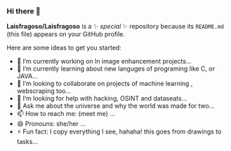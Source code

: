 ### Hi there 👋

**Laisfragoso/Laisfragoso** is a ✨ _special_ ✨ repository because its `README.md` (this file) appears on your GitHub profile.

Here are some ideas to get you started:

- 🔭 I’m currently working on In image enhancement projects...
- 🌱 I’m currently learning about new languges of programing like C, or JAVA...
- 👯 I’m looking to collaborate on projects of machine learning , webscraping too...
- 🤔 I’m looking for help with hacking, OSINT and dataseats...
- 💬 Ask me about the universe and why the world was made for two...
- 📫 How to reach me: (meet me) ...
- 😄 Pronouns: she/her ...
- ⚡ Fun fact: I copy everything I see, hahaha! this goes from drawings to tasks...

